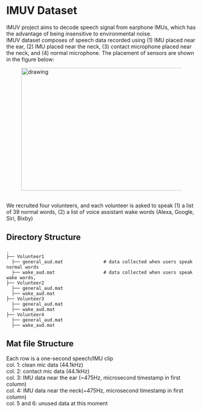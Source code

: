# IMUV Dataset

IMUV project aims to decode speech signal from earphone IMUs, which has the advantage of being insensitive to environmental noise. <br />
IMUV dataset composes of speech data recorded using (1) IMU placed near the ear, (2) IMU placed near the neck, (3) contact microphone placed near the neck, and (4) normal microphone. The placement of sensors are shown in the figure below:<br />
<figure class="image">
<img src="./sensor_placement.JPG" alt="drawing" width="900" height="325"/>
</figure>

<br />
We recruited four volunteers, and each volunteer is asked to speak (1) a list of 39 normal words, (2) a list of voice assistant wake words (Alexa, Google, Siri, Bixby)


## Directory Structure
    .
    ├── Volunteer1                         
      ├── general_aud.mat               # data collected when users speak normal words
      ├── wake_aud.mat                  # data collected when users speak wake words, 
    ├── Volunteer2                   
      ├── general_aud.mat     
      ├── wake_aud.mat
    ├── Volunteer3                   
      ├── general_aud.mat     
      ├── wake_aud.mat
    ├── Volunteer4                   
      ├── general_aud.mat     
      ├── wake_aud.mat
   
## Mat file Structure
Each row is a one-second speech/IMU clip<br />
col. 1: clean mic data (44.1kHz)<br />
col. 2: contact mic data (44.1kHz)<br />
col. 3: IMU data near the ear (~475Hz, microsecond timestamp in first column)<br />
col. 4: IMU data near the neck(~475Hz, microsecond timestamp in first column)<br />
col. 5 and 6: unused data at this moment<br />
